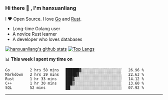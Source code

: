### Hi there 👋 , I'm hanxuanliang

<!--
**hanxuanliang/hanxuanliang** is a ✨ _special_ ✨ repository because its `README.md` (this file) appears on your GitHub profile.

Here are some ideas to get you started:

- 🔭 I’m currently working on ...
- 🌱 I’m currently learning ...
- 👯 I’m looking to collaborate on ...
- 🤔 I’m looking for help with ...
- 💬 Ask me about ...
- 📫 How to reach me: ...
- 😄 Pronouns: ...
- ⚡ Fun fact: ...
-->
I ❤ Open Source. I love [Go](https://golang.org) and [Rust](https://www.rust-lang.org/zh-CN/).

* Long-time Golang user
* A novice Rust learner
* A developer who loves databases

[![hanxuanliang's github stats](https://github-readme-stats.vercel.app/api/top-langs/?username=hanxuanliang&hide=html)](https://github.com/anuraghazra/github-readme-stats)
[![Top Langs](https://github-readme-stats.vercel.app/api?username=hanxuanliang&show_icons=true&count_private=true&line_height=40)](https://github.com/anuraghazra/github-readme-stats)

📊 **This week I spent my time on**
<!--START_SECTION:waka-->
```text
Go         2 hrs 58 mins   ██████▓░░░░░░░░░░░░░░░░░░   26.96 % 
Markdown   2 hrs 29 mins   █████▓░░░░░░░░░░░░░░░░░░░   22.63 % 
Rust       1 hr 33 mins    ███▓░░░░░░░░░░░░░░░░░░░░░   14.12 % 
C++        1 hr 30 mins    ███▒░░░░░░░░░░░░░░░░░░░░░   13.60 % 
SQL        52 mins         ██░░░░░░░░░░░░░░░░░░░░░░░   07.92 % 
```
<!--END_SECTION:waka-->

***
